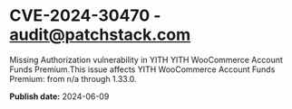 # CVE-2024-30470 - audit@patchstack.com

Missing Authorization vulnerability in YITH YITH WooCommerce Account Funds Premium.This issue affects YITH WooCommerce Account Funds Premium: from n/a through 1.33.0.

**Publish date:** 2024-06-09
